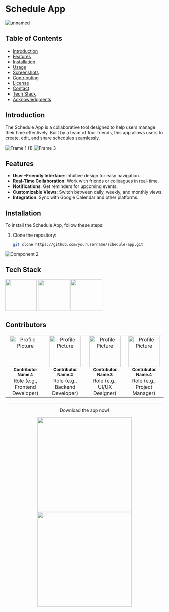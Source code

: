 # Schedule App
![unnamed](https://github.com/user-attachments/assets/2561eacc-273d-4958-b08b-6ec82a1b64bf)


## Table of Contents
- [Introduction](#introduction)
- [Features](#features)
- [Installation](#installation)
- [Usage](#usage)
- [Screenshots](#screenshots)
- [Contributing](#contributing)
- [License](#license)
- [Contact](#contact)
- [Tech Stack](#techstack)
- [Acknowledgments](#acknowledgments)

## Introduction
The Schedule App is a collaborative tool designed to help users manage their time effectively. Built by a team of four friends, this app allows users to create, edit, and share schedules seamlessly.

![Frame 1 (1)](https://github.com/user-attachments/assets/9f79b859-1213-4ca2-b1e8-0528ddb8a47a)
![Frame 3](https://github.com/user-attachments/assets/0a6142f6-5ccf-48dc-9afb-e5b1aece60a1)


## Features
- **User -Friendly Interface**: Intuitive design for easy navigation.
- **Real-Time Collaboration**: Work with friends or colleagues in real-time.
- **Notifications**: Get reminders for upcoming events.
- **Customizable Views**: Switch between daily, weekly, and monthly views.
- **Integration**: Sync with Google Calendar and other platforms.

## Installation
To install the Schedule App, follow these steps:
1. Clone the repository:
   ```bash
   git clone https://github.com/yourusername/schedule-app.git
![Component 2](https://github.com/user-attachments/assets/fae3ecbf-07c0-4cdf-810c-54e05292eee6)


## Tech Stack
<p float="left">
  <img src="https://user-images.githubusercontent.com/25181517/183897015-94a058a6-b86e-4e42-a37f-bf92061753e5.png" width="100" />
  <img src="https://user-images.githubusercontent.com/25181517/117201470-f6d56780-adec-11eb-8f7c-e70e376cfd07.png" width="100" /> 
  <img src="https://user-images.githubusercontent.com/25181517/183896128-ec99105a-ec1a-4d85-b08b-1aa1620b2046.png" width="100" />
</p>

## Contributors

<table>
  <tr>
    <td align="center">
      <a href="https://github.com/Obis-Luca">
        <img src="https://github.com/username1.png" width="100px;" alt="Profile Picture"/><br />
        <sub><b>Contributor Name 1</b></sub>
      </a>
      <br />
      Role (e.g., Frontend Developer)
    </td>
    <td align="center">
      <a href="https://github.com/BogdanMitrea">
        <img src="https://github.com/username2.png" width="100px;" alt="Profile Picture"/><br />
        <sub><b>Contributor Name 2</b></sub>
      </a>
      <br />
      Role (e.g., Backend Developer)
    </td>
    <td align="center">
      <a href="https://github.com/matei2804">
        <img src="https://github.com/username3.png" width="100px;" alt="Profile Picture"/><br />
        <sub><b>Contributor Name 3</b></sub>
      </a>
      <br />
      Role (e.g., UI/UX Designer)
    </td>
    <td align="center">
      <a href="https://github.com/Florin1616">
        <img src="https://github.com/username4.png" width="100px;" alt="Profile Picture"/><br />
        <sub><b>Contributor Name 4</b></sub>
      </a>
      <br />
      Role (e.g., Project Manager)
    </td>
  </tr>
</table>



_____________________________________________________________________________________________________________________________________________________________________________________________________________________
<p align="center">Download the app now!</p>
<p align="center">
  <img src="https://github.com/user-attachments/assets/0053f7e7-f36b-4813-bf76-024cbb4cbed1" width = "300">
  <img src="https://github.com/user-attachments/assets/71922aac-6d34-433d-a747-75d2e23f0722" width = "300">
</p>

